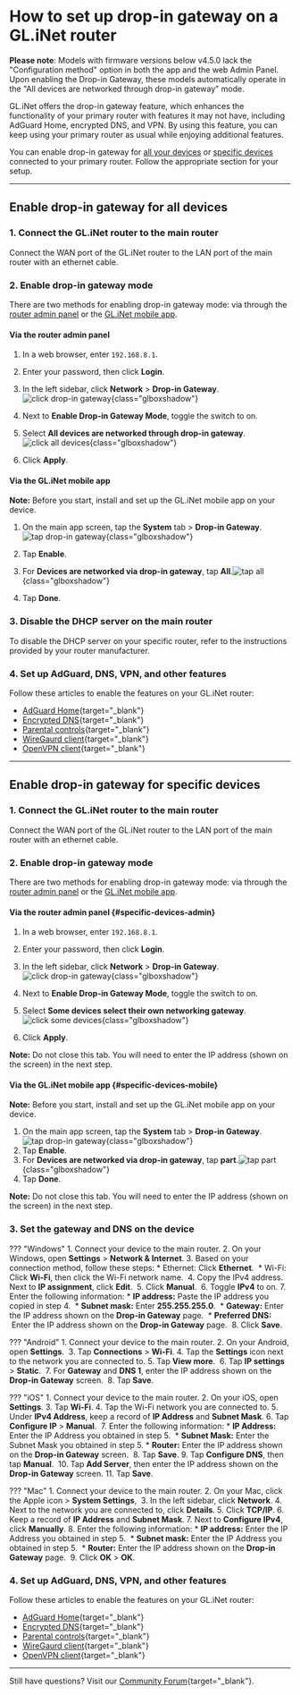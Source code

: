 # How to set up drop-in gateway on a GL.iNet router 

**Please note**: Models with firmware versions below v4.5.0 lack the "Configuration method" option in both the app and the web Admin Panel. Upon enabling the Drop-in Gateway, these models automatically operate in the "All devices are networked through drop-in gateway" mode.

GL.iNet offers the drop-in gateway feature, which enhances the functionality of your primary router with features it may not have, including AdGuard Home, encrypted DNS, and VPN. By using this feature, you can keep using your primary router as usual while enjoying additional features. 

You can enable drop-in gateway for [all your devices](#enable-drop-in-gateway-for-all-devices) or [specific devices](#enable-drop-in-gateway-for-specific-devices) connected to your primary router. Follow the appropriate section for your setup.

---

## Enable drop-in gateway for all devices

### 1. Connect the GL.iNet router to the main router

Connect the WAN port of the GL.iNet router to the LAN port of the main router with an ethernet cable.

### 2. Enable drop-in gateway mode 
There are two methods for enabling drop-in gateway mode: via through the [router admin panel](#via-the-router-admin-panel) or the [GL.iNet mobile app](#via-the-glinet-mobile-app). 

#### Via the router admin panel 

1. In a web browser, enter `192.168.8.1`.  
2. Enter your password, then click **Login**. 
3. In the left sidebar, click **Network** > **Drop-in Gateway**. 
![click drop-in gateway](https://static.gl-inet.com/docs/router/en/4/tutorials/how_to_set_up_drop_in_gateway/click-drop-in-gateway.jpeg){class="glboxshadow"}

4. Next to **Enable Drop-in Gateway Mode**, toggle the switch to on. 
5. Select **All devices are networked through drop-in gateway**. 
![click all devices](https://static.gl-inet.com/docs/router/en/4/tutorials/how_to_set_up_drop_in_gateway/select-all-devices.jpeg){class="glboxshadow"}

6. Click **Apply**. 

#### Via the GL.iNet mobile app

**Note:** Before you start, install and set up the GL.iNet mobile app on your device. 

1. On the main app screen, tap the **System** tab > **Drop-in Gateway**.![tap drop-in gateway](https://static.gl-inet.com/docs/router/en/4/tutorials/how_to_set_up_drop_in_gateway/tap-drop-in-gateway.jpeg){class="glboxshadow"}

2. Tap **Enable**. 
3. For **Devices are networked via drop-in gateway**, tap **All**.![tap all](https://static.gl-inet.com/docs/router/en/4/tutorials/how_to_set_up_drop_in_gateway/drop-in-gateway-tap-all.jpeg){class="glboxshadow"}
4. Tap **Done**. 

### 3. Disable the DHCP server on the main router
To disable the DHCP server on your specific router, refer to the instructions provided by your router manufacturer. 

### 4. Set up AdGuard, DNS, VPN, and other features

Follow these articles to enable the features on your GL.iNet router:

* [AdGuard Home](https://docs.gl-inet.com/router/en/4/interface_guide/adguardhome/){target="_blank"}
* [Encrypted DNS](https://docs.gl-inet.com/router/en/4/interface_guide/dns/){target="_blank"}
* [Parental controls](https://docs.gl-inet.com/router/en/4/interface_guide/parental_control/){target="_blank"}
* [WireGaurd client](https://docs.gl-inet.com/router/en/4/interface_guide/wireguard_client/){target="_blank"}
* [OpenVPN client](https://docs.gl-inet.com/router/en/4/interface_guide/openvpn_client/){target="_blank"}

---

## Enable drop-in gateway for specific devices

### 1. Connect the GL.iNet router to the main router
Connect the WAN port of the GL.iNet router to the LAN port of the main router with an ethernet cable.

### 2. Enable drop-in gateway mode 
There are two methods for enabling drop-in gateway mode: via through the [router admin panel](#specific-devices-admin) or the [GL.iNet mobile app](#specific-devices-mobile). 

#### Via the router admin panel {#specific-devices-admin}

1. In a web browser, enter `192.168.8.1`. 
2. Enter your password, then click **Login**. 
3. In the left sidebar, click **Network** > **Drop-in Gateway**. 
![click drop-in gateway](https://static.gl-inet.com/docs/router/en/4/tutorials/how_to_set_up_drop_in_gateway/click-drop-in-gateway.jpeg){class="glboxshadow"}
4. Next to **Enable Drop-in Gateway Mode**, toggle the switch to on. 
5. Select **Some devices select their own networking gateway**. 
![click some devices](https://static.gl-inet.com/docs/router/en/4/tutorials/how_to_set_up_drop_in_gateway/select-some-devices.jpeg){class="glboxshadow"}

6. Click **Apply**. 

**Note:** Do not close this tab. You will need to enter the IP address (shown on the screen) in the next step.

#### Via the GL.iNet mobile app {#specific-devices-mobile}

**Note:** Before you start, install and set up the GL.iNet mobile app on your device. 

1. On the main app screen, tap the **System** tab > **Drop-in Gateway**.![tap drop-in gateway](https://static.gl-inet.com/docs/router/en/4/tutorials/how_to_set_up_drop_in_gateway/tap-drop-in-gateway.jpeg){class="glboxshadow"}
2. Tap **Enable**. 
3. For **Devices are networked via drop-in gateway**, tap **part**.![tap part](https://static.gl-inet.com/docs/router/en/4/tutorials/how_to_set_up_drop_in_gateway/drop-in-gateway-tap-part.jpeg){class="glboxshadow"}
4. Tap **Done**. 

**Note:** Do not close this tab. You will need to enter the IP address (shown on the screen) in the next step. 

### 3. Set the gateway and DNS on the device

??? "Windows"
    1. Connect your device to the main router. 
    2. On your Windows, open **Settings** > **Network & Internet**.
    3. Based on your connection method, follow these steps: 
        * Ethernet: Click **Ethernet**. 
        * Wi-Fi: Click **Wi-Fi**, then click the Wi-Fi network name. 
    4. Copy the IPv4 address. Next to **IP assignment**, click **Edit**. 
    5. Click **Manual**. 
    6. Toggle **IPv4** to on.
    7. Enter the following information: 
        * **IP address:** Paste the IP address you copied in step 4. 
        * **Subnet mask:** Enter **255.255.255.0**. 
        * **Gateway:** Enter the IP address shown on the **Drop-in Gateway** page. 
        * **Preferred DNS:**  Enter the IP address shown on the **Drop-in Gateway** page. 
    8. Click **Save**. 

??? "Android"
    1. Connect your device to the main router. 
    2. On your Android, open **Settings**. 
    3. Tap **Connections** > **Wi-Fi**.
    4. Tap the **Settings** icon next to the network you are connected to. 
    5. Tap **View more**. 
    6. Tap **IP settings** > **Static**. 
    7. For **Gateway** and **DNS 1**, enter the IP address shown on the **Drop-in Gateway** screen. 
    8. Tap **Save**. 

??? "iOS"
    1. Connect your device to the main router. 
    2. On your iOS, open **Settings**.
    3. Tap **Wi-Fi**.
    4. Tap the Wi-Fi network you are connected to. 
    5. Under **IPv4 Address**, keep a record of **IP Address** and **Subnet Mask**.
    6. Tap **Configure IP** > **Manual**. 
    7. Enter the following information: 
        * **IP Address:** Enter the IP Address you obtained in step 5. 
        * **Subnet Mask:** Enter the Subnet Mask you obtained in step 5. 
        * **Router:** Enter the IP address shown on the **Drop-in Gateway** screen. 
    8. Tap **Save**.
    9. Tap **Configure DNS**, then tap **Manual**. 
    10. Tap **Add Server**, then enter the IP address shown on the **Drop-in Gateway** screen.
    11. Tap **Save**.

??? "Mac"
    1. Connect your device to the main router.
    2. On your Mac, click the Apple icon > **System Settings**, 
    3. In the left sidebar, click **Network**.
    4. Next to the network you are connected to, click **Details**.
    5. Click **TCP/IP**.
    6. Keep a record of **IP Address** and **Subnet Mask**.
    7. Next to **Configure IPv4**, click **Manually**.
    8. Enter the following information: 
        * **IP address:** Enter the IP Address you obtained in step 5. 
        * **Subnet mask:** Enter the IP Address you obtained in step 5. 
        * **Router:** Enter the IP address shown on the **Drop-in Gateway** page. 
    9. Click **OK** > **OK**. 

### 4. Set up AdGuard, DNS, VPN, and other features

Follow these articles to enable the features on your GL.iNet router:

* [AdGuard Home](https://docs.gl-inet.com/router/en/4/interface_guide/adguardhome/){target="_blank"}
* [Encrypted DNS](https://docs.gl-inet.com/router/en/4/interface_guide/dns/){target="_blank"}
* [Parental controls](https://docs.gl-inet.com/router/en/4/interface_guide/parental_control/){target="_blank"}
* [WireGaurd client](https://docs.gl-inet.com/router/en/4/interface_guide/wireguard_client/){target="_blank"}
* [OpenVPN client](https://docs.gl-inet.com/router/en/4/interface_guide/openvpn_client/){target="_blank"}

---

Still have questions? Visit our [Community Forum](https://forum.gl-inet.com){target="_blank"}.